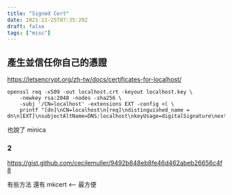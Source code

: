 ```yaml
---
title: "Signed Cert"
date: 2021-11-25T07:35:29Z
draft: false
tags: ["misc"]
---
```


## 產生並信任你自己的憑證

<https://letsencrypt.org/zh-tw/docs/certificates-for-localhost/>

```shell
openssl req -x509 -out localhost.crt -keyout localhost.key \
    -newkey rsa:2048 -nodes -sha256 \
    -subj '/CN=localhost' -extensions EXT -config <( \
    printf "[dn]\nCN=localhost\n[req]\ndistinguished_name = dn\n[EXT]\nsubjectAltName=DNS:localhost\nkeyUsage=digitalSignature\nextendedKeyUsage=serverAuth")
```

也說了 minica

### 2

<https://gist.github.com/cecilemuller/9492b848eb8fe46d462abeb26656c4f8>

有些方法
還有 mkcert <-- 最方便
